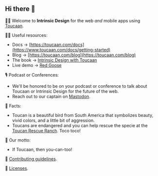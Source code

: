 ## Hi there 👋

🙋‍♀️ Welcome to **Intrinsic Design** for the web _and_ mobile apps using [Toucaan](https://toucaan.com). 

👩‍💻 Useful resources:

- Docs → [https://toucaan.com/docs](https://www.toucaan.com/docs/getting-started)
- Blog → [https://toucaan.com/blog](https://toucaan.com/blog)
- The book → [Intrinsic Design with Toucaan](https://bubblin.io/cover/the-toucaan-framework-by-marvin-danig#frontmatter)
- Live demo → [Red Goose](https://goose.red)


🎙 Podcast or Conferences:

- We'll be honored to be on your podcast or conference to talk about Toucaan or Intrinsic Design for the future of the web. 
- Reach out to our captain on [Mastodon](https://mastodon.social/@marvindanig). 


📌 Facts:
- Toucan is a beautiful bird from South America that symbolizes beauty, vivid colors, and a little bit of aggression.
- Toucans are endangered and you can help rescue the specie at the [Toucan Rescue Ranch](https://toucanrescueranch.org). Toco toco!


🗿 Our motto:
- If Toucaan, then you-can-too!

🌈 [Contributing guidelines](https://github.com/Toucaan/toucaan.research/blob/master/CONTRIBUTING.md).

📌 [Licenses](https://github.com/Toucaan/toucaan/blob/master/LICENSE.md).



